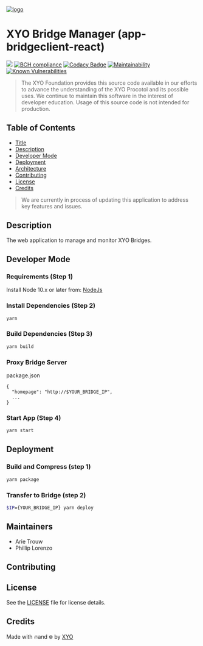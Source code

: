 [logo]: https://cdn.xy.company/img/brand/XYO_full_colored.png

[![logo]](https://xyo.network)

# XYO Bridge Manager (app-bridgeclient-react)

![](https://github.com/XYOracleNetwork/app-bridgeclient-react/workflows/Build/badge.svg) [![BCH compliance](https://bettercodehub.com/edge/badge/XYOracleNetwork/app-bridgeclient-react?branch=master)](https://bettercodehub.com/) [![Codacy Badge](https://api.codacy.com/project/badge/Grade/9abe7a50ef444b069283f3c1b81af5db)](https://www.codacy.com?utm_source=github.com&amp;utm_medium=referral&amp;utm_content=XYOracleNetwork/app-bridgeclient-react&amp;utm_campaign=Badge_Grade) [![Maintainability](https://api.codeclimate.com/v1/badges/14e080978160e3244837/maintainability)](https://codeclimate.com/github/XYOracleNetwork/app-bridgeclient-react/maintainability) [![Known Vulnerabilities](https://snyk.io/test/github/XYOracleNetwork/app-bridgeclient-react/badge.svg)](https://snyk.io/test/github/XYOracleNetwork/app-bridgeclient-react)

> The XYO Foundation provides this source code available in our efforts to advance the understanding of the XYO Procotol and its possible uses. We continue to maintain this software in the interest of developer education. Usage of this source code is not intended for production.

## Table of Contents

-   [Title](#app-bridgeclient-react)
-   [Description](#description)
-   [Developer Mode](#developer-mode)
-   [Deployment](#deployment)
-   [Architecture](#architecture)
-   [Contributing](#contributing)
-   [License](#license)
-   [Credits](#credits)

> We are currently in process of updating this application to address key features and issues.  

## Description

The web application to manage and monitor XYO Bridges.

## Developer Mode

### Requirements (Step 1)

Install Node 10.x or later from: [NodeJs](https://nodejs.org/en/download/current/)

### Install Dependencies (Step 2)

```bash
yarn
```

### Build Dependencies (Step 3)

```bash
yarn build
```

### Proxy Bridge Server

package.json
```
{
  "homepage": "http://$YOUR_BRIDGE_IP",
  ...
}
```

### Start App (Step 4)

```bash
yarn start
```

## Deployment

### Build and Compress (step 1)

```bash
yarn package
```

### Transfer to Bridge (step 2)

```bash
$IP={YOUR_BRIDGE_IP} yarn deploy
```

## Maintainers

-   Arie Trouw
-   Phillip Lorenzo

## Contributing

## License

See the [LICENSE](LICENSE) file for license details.

## Credits

Made with 🔥and ❄️ by [XYO](https://www.xyo.network)
